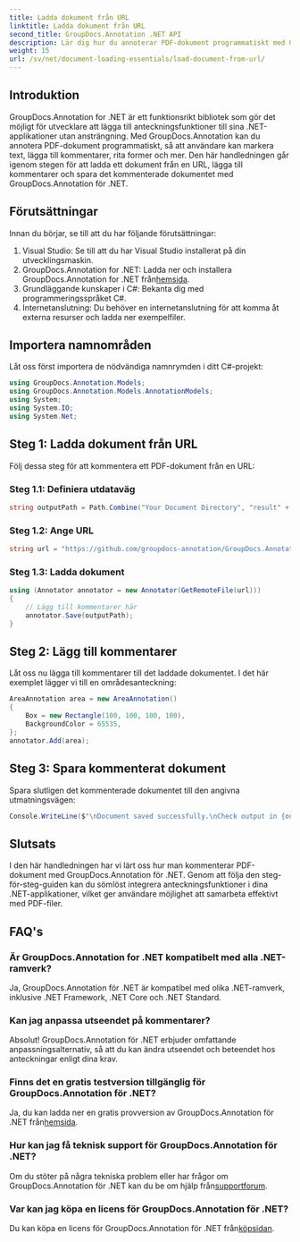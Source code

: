 ```yaml
---
title: Ladda dokument från URL
linktitle: Ladda dokument från URL
second_title: GroupDocs.Annotation .NET API
description: Lär dig hur du annoterar PDF-dokument programmatiskt med GroupDocs.Annotation för .NET. Steg-för-steg handledning med kodexempel.
weight: 15
url: /sv/net/document-loading-essentials/load-document-from-url/
---
```

## Introduktion
GroupDocs.Annotation for .NET är ett funktionsrikt bibliotek som gör det möjligt för utvecklare att lägga till anteckningsfunktioner till sina .NET-applikationer utan ansträngning. Med GroupDocs.Annotation kan du annotera PDF-dokument programmatiskt, så att användare kan markera text, lägga till kommentarer, rita former och mer. Den här handledningen går igenom stegen för att ladda ett dokument från en URL, lägga till kommentarer och spara det kommenterade dokumentet med GroupDocs.Annotation för .NET.
## Förutsättningar
Innan du börjar, se till att du har följande förutsättningar:
1. Visual Studio: Se till att du har Visual Studio installerat på din utvecklingsmaskin.
2.  GroupDocs.Annotation for .NET: Ladda ner och installera GroupDocs.Annotation for .NET från[hemsida](https://releases.groupdocs.com/annotation/net/).
3. Grundläggande kunskaper i C#: Bekanta dig med programmeringsspråket C#.
4. Internetanslutning: Du behöver en internetanslutning för att komma åt externa resurser och ladda ner exempelfiler.

## Importera namnområden
Låt oss först importera de nödvändiga namnrymden i ditt C#-projekt:
```csharp
using GroupDocs.Annotation.Models;
using GroupDocs.Annotation.Models.AnnotationModels;
using System;
using System.IO;
using System.Net;
```
## Steg 1: Ladda dokument från URL
Följ dessa steg för att kommentera ett PDF-dokument från en URL:
### Steg 1.1: Definiera utdataväg
```csharp
string outputPath = Path.Combine("Your Document Directory", "result" + Path.GetExtension("input.pdf"));
```
### Steg 1.2: Ange URL
```csharp
string url = "https://github.com/groupdocs-annotation/GroupDocs.Annotation-for-.NET/blob/master/Examples/Resources/SampleFiles/input.pdf?raw=true";
```
### Steg 1.3: Ladda dokument
```csharp
using (Annotator annotator = new Annotator(GetRemoteFile(url)))
{
    // Lägg till kommentarer här
    annotator.Save(outputPath);
}
```
## Steg 2: Lägg till kommentarer
Låt oss nu lägga till kommentarer till det laddade dokumentet. I det här exemplet lägger vi till en områdesanteckning:
```csharp
AreaAnnotation area = new AreaAnnotation()
{
    Box = new Rectangle(100, 100, 100, 100),
    BackgroundColor = 65535,
};
annotator.Add(area);
```
## Steg 3: Spara kommenterat dokument
Spara slutligen det kommenterade dokumentet till den angivna utmatningsvägen:
```csharp
Console.WriteLine($"\nDocument saved successfully.\nCheck output in {outputPath}.");
```

## Slutsats
I den här handledningen har vi lärt oss hur man kommenterar PDF-dokument med GroupDocs.Annotation för .NET. Genom att följa den steg-för-steg-guiden kan du sömlöst integrera anteckningsfunktioner i dina .NET-applikationer, vilket ger användare möjlighet att samarbeta effektivt med PDF-filer.

## FAQ's
### Är GroupDocs.Annotation for .NET kompatibelt med alla .NET-ramverk?
Ja, GroupDocs.Annotation för .NET är kompatibel med olika .NET-ramverk, inklusive .NET Framework, .NET Core och .NET Standard.
### Kan jag anpassa utseendet på kommentarer?
Absolut! GroupDocs.Annotation för .NET erbjuder omfattande anpassningsalternativ, så att du kan ändra utseendet och beteendet hos anteckningar enligt dina krav.
### Finns det en gratis testversion tillgänglig för GroupDocs.Annotation för .NET?
 Ja, du kan ladda ner en gratis provversion av GroupDocs.Annotation för .NET från[hemsida](https://releases.groupdocs.com/).
### Hur kan jag få teknisk support för GroupDocs.Annotation för .NET?
 Om du stöter på några tekniska problem eller har frågor om GroupDocs.Annotation för .NET kan du be om hjälp från[supportforum](https://forum.groupdocs.com/c/annotation/10).
### Var kan jag köpa en licens för GroupDocs.Annotation för .NET?
 Du kan köpa en licens för GroupDocs.Annotation för .NET från[köpsidan](https://purchase.groupdocs.com/buy).